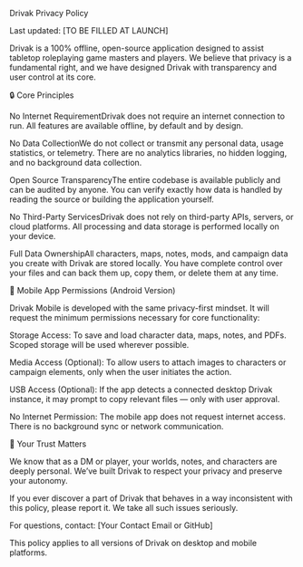 Drivak Privacy Policy

Last updated: [TO BE FILLED AT LAUNCH]

Drivak is a 100% offline, open-source application designed to assist tabletop roleplaying game masters and players. We believe that privacy is a fundamental right, and we have designed Drivak with transparency and user control at its core.

🔒 Core Principles

No Internet RequirementDrivak does not require an internet connection to run. All features are available offline, by default and by design.

No Data CollectionWe do not collect or transmit any personal data, usage statistics, or telemetry. There are no analytics libraries, no hidden logging, and no background data collection.

Open Source TransparencyThe entire codebase is available publicly and can be audited by anyone. You can verify exactly how data is handled by reading the source or building the application yourself.

No Third-Party ServicesDrivak does not rely on third-party APIs, servers, or cloud platforms. All processing and data storage is performed locally on your device.

Full Data OwnershipAll characters, maps, notes, mods, and campaign data you create with Drivak are stored locally. You have complete control over your files and can back them up, copy them, or delete them at any time.

📱 Mobile App Permissions (Android Version)

Drivak Mobile is developed with the same privacy-first mindset. It will request the minimum permissions necessary for core functionality:

Storage Access: To save and load character data, maps, notes, and PDFs. Scoped storage will be used wherever possible.

Media Access (Optional): To allow users to attach images to characters or campaign elements, only when the user initiates the action.

USB Access (Optional): If the app detects a connected desktop Drivak instance, it may prompt to copy relevant files — only with user approval.

No Internet Permission: The mobile app does not request internet access. There is no background sync or network communication.

🤝 Your Trust Matters

We know that as a DM or player, your worlds, notes, and characters are deeply personal. We’ve built Drivak to respect your privacy and preserve your autonomy.

If you ever discover a part of Drivak that behaves in a way inconsistent with this policy, please report it. We take all such issues seriously.

For questions, contact: [Your Contact Email or GitHub]

This policy applies to all versions of Drivak on desktop and mobile platforms.


